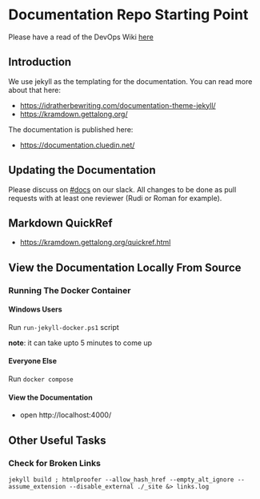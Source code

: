 # Documentation Repo Starting Point

Please have a read of the DevOps Wiki [here](https://dev.azure.com/CluedIn-io/CluedIn/_wiki/wikis/CluedIn.wiki/168/Documentation)

## Introduction
We use jekyll as the templating for the documentation. You can read more about that here:

* https://idratherbewriting.com/documentation-theme-jekyll/
* https://kramdown.gettalong.org/

The documentation is published here:

* https://documentation.cluedin.net/

## Updating the Documentation
Please discuss on [#docs](https://cluedin.slack.com/archives/C028ZU4MUU8) on our slack. All changes to be done as pull requests with at least one reviewer (Rudi or Roman for example).

## Markdown QuickRef

* https://kramdown.gettalong.org/quickref.html

## View the Documentation Locally From Source
### Running The Docker Container
#### Windows Users
Run `run-jekyll-docker.ps1` script 

**note**: it can take upto 5 minutes to come up

#### Everyone Else
Run `docker compose`
#### View the Documentation

* open http://localhost:4000/

## Other Useful Tasks
### Check for Broken Links
`jekyll build ; htmlproofer --allow_hash_href --empty_alt_ignore --assume_extension --disable_external ./_site &> links.log`
